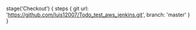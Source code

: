 stage('Checkout') {
  steps {
      git url: 'https://github.com/luis12007/Todo_test_aws_jenkins.git', branch: 'master'
  }
}
